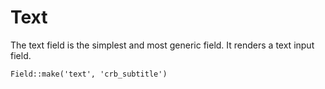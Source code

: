 # Text

The text field is the simplest and most generic field. It renders a text input field.

`Field::make('text', 'crb_subtitle')`